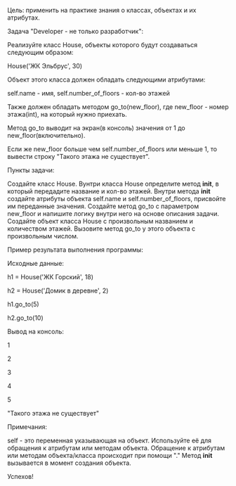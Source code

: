Цель: применить на практике знания о классах, объектах и их атрибутах.



Задача "Developer - не только разработчик":

Реализуйте класс House, объекты которого будут создаваться следующим образом:

House('ЖК Эльбрус', 30)

Объект этого класса должен обладать следующими атрибутами:

self.name - имя, self.number_of_floors - кол-во этажей

Также должен обладать методом go_to(new_floor), где new_floor - номер этажа(int), на который нужно приехать.

Метод go_to выводит на экран(в консоль) значения от 1 до new_floor(включительно).

Если же new_floor больше чем self.number_of_floors или меньше 1, то вывести строку "Такого этажа не существует".

Пункты задачи:

Создайте класс House.
Вунтри класса House определите метод __init__, в который передадите название и кол-во этажей.
Внутри метода __init__ создайте атрибуты объекта self.name и self.number_of_floors, присвойте им переданные значения.
Создайте метод go_to с параметром new_floor и напишите логику внутри него на основе описания задачи.
Создайте объект класса House с произвольным названием и количеством этажей.
Вызовите метод go_to у этого объекта с произвольным числом.


Пример результата выполнения программы:

Исходные данные:

h1 = House('ЖК Горский', 18)

h2 = House('Домик в деревне', 2)

h1.go_to(5)

h2.go_to(10)

Вывод на консоль:

1

2

3

4

5

"Такого этажа не существует"

Примечания:

self - это переменная указывающая на объект. Используйте её для обращения к атрибутам или методам объекта.
Обращение к атрибутам или методам объекта/класса происходит при помощи "."
Метод __init__ вызывается в момент создания объекта.


Успехов!
